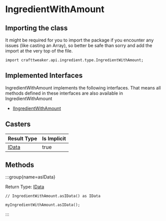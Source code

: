 # IngredientWithAmount

## Importing the class

It might be required for you to import the package if you encounter any issues (like casting an Array), so better be safe than sorry and add the import at the very top of the file.
```zenscript
import crafttweaker.api.ingredient.type.IngredientWithAmount;
```


## Implemented Interfaces
IngredientWithAmount implements the following interfaces. That means all methods defined in these interfaces are also available in IngredientWithAmount

- [IIngredientWithAmount](/vanilla/api/ingredient/IIngredientWithAmount)

## Casters

|           Result Type            | Is Implicit |
|----------------------------------|-------------|
| [IData](/vanilla/api/data/IData) | true        |

## Methods

:::group{name=asIData}

Return Type: [IData](/vanilla/api/data/IData)

```zenscript
// IngredientWithAmount.asIData() as IData

myIngredientWithAmount.asIData();
```

:::



